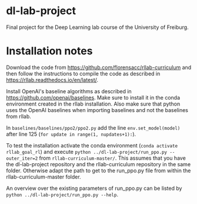 # dl-lab-project
Final project for the Deep Learning lab course of the University of Freiburg.

# Installation notes

Download the code from​ https://github.com/florensacc/rllab-curriculum and then follow the instructions to compile the code as described in https://rllab.readthedocs.io/en/latest/.

Install OpenAI's baseline algorithms as described in https://github.com/openai/baselines. Make sure to install it in the conda environment created in the rllab installation. Also make sure that python uses the OpenAI baselines when importing baselines and not the baselines from rllab.

In `baselines/baselines/ppo2/ppo2.py` add the line `env.set_model(model)` after line 125 (`for update in range(1, nupdates+1):`).

To test the installation activate the conda environment (`conda activate rllab_goal_rl`) and execute `python ../dl-lab-project/run_ppo.py --outer_iter=2` from `rllab-curriculum-master/`. This assumes that you have the dl-lab-project repository and the rllab-curriculum repository in the same folder. Otherwise adapt the path to get to the run_ppo.py file from within the rllab-curriculum-master folder. 

An overview over the existing parameters of run\_ppo.py can be listed by `python ../dl-lab-project/run_ppo.py --help`.







